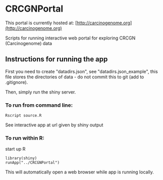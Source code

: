 # CRCGNPortal

This portal is currently hosted at: [http://carcinogenome.org](http://carcinogenome.org)

Scripts for running interactive web portal for exploring CRCGN (Carcinogenome) data

## Instructions for running the app

First you need to create "datadirs.json", see "datadirs.json\_example",
this file stores the directories of data - do not commit this to git (add to .gitignore).

Then, simply run the shiny server. 

### To run from command line:

```
Rscript source.R
```

See interactive app at url given by shiny output

### To run within R:
start up R
```
library(shiny)
runApp("../CRCGNPortal")
```

This will automatically open a web browser while app is running locally. 
